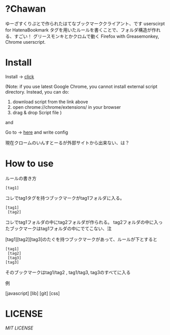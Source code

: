 ?Chawan
===========
ゆーざすくりぷとで作られたはてなブックマーククライアント、です
userscirpt for HatenaBookmark
タグを用いたルールを書くことで、フォルダ構造が作れる、すごい！
グリースモンキとかクロムで動く
Firefox with Greasemonkey, Chrome userscript.

Install
==========

Install -> [click](https://github.com/hiroqn/chawan/raw/master/chawan.user.js)

(Note: if you use latest Google Chrome, you cannot install external script directory. Instead, you can do:
1. download script from the link above
2. open chrome://chrome/extensions/ in your browser
3. drag & drop Script file
)

and

Go to -> [here](http://b.hatena.ne.jp/my.name) and write config

現在クロームのいんすとーるが外部サイトから出来ない、は？

How to use
==========
ルールの書き方

    [tag1]

コレでtag1タグを持つブックマークがtag1フォルダに入る。

    [tag1]
     [tag2]

コレでtag1フォルダの中にtag2フォルダが作られる。
tag2フォルダの中に入ったブックマークはtag1フォルダの中にでてこない、注

\[tag1\]\[tag2\]\[tag3\]のたぐを持つブックマークがあって、ルールが下とすると

    [tag1]
     [tag2]
     [tag3]
    [tag3]

そのブックマークはtag1/tag2 , tag1/tag3, tag3のすべてに入る

例

\[javascript\]
 \[lib\]
\[git\]
\[css\]

LICENSE
=======
*MIT LICENSE*